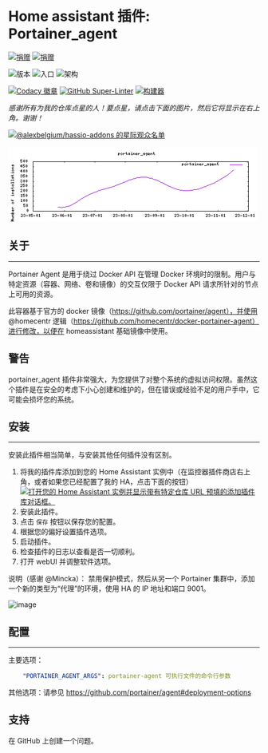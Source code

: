 # Home assistant 插件: Portainer_agent

[![捐赠][donation-badge]](https://www.buymeacoffee.com/alexbelgium)
[![捐赠][paypal-badge]](https://www.paypal.com/donate/?hosted_button_id=DZFULJZTP3UQA)

![版本](https://img.shields.io/badge/dynamic/json?label=Version&query=%24.version&url=https%3A%2F%2Fraw.githubusercontent.com%2Falexbelgium%2Fhassio-addons%2Fmaster%2Fportainer_agent%2Fconfig.json)
![入口](https://img.shields.io/badge/dynamic/json?label=Ingress&query=%24.ingress&url=https%3A%2F%2Fraw.githubusercontent.com%2Falexbelgium%2Fhassio-addons%2Fmaster%2Fportainer_agent%2Fconfig.json)
![架构](https://img.shields.io/badge/dynamic/json?color=success&label=Arch&query=%24.arch&url=https%3A%2F%2Fraw.githubusercontent.com%2Falexbelgium%2Fhassio-addons%2Fmaster%2Fportainer_agent%2Fconfig.json)

[![Codacy 徽章](https://app.codacy.com/project/badge/Grade/9c6cf10bdbba45ecb202d7f579b5be0e)](https://www.codacy.com/gh/alexbelgium/hassio-addons/dashboard?utm_source=github.com&utm_medium=referral&utm_content=alexbelgium/hassio-addons&utm_campaign=Badge_Grade)
[![GitHub Super-Linter](https://img.shields.io/github/actions/workflow/status/alexbelgium/hassio-addons/weekly-supelinter.yaml?label=Lint%20code%20base)](https://github.com/alexbelgium/hassio-addons/actions/workflows/weekly-supelinter.yaml)
[![构建器](https://img.shields.io/github/actions/workflow/status/alexbelgium/hassio-addons/onpush_builder.yaml?label=Builder)](https://github.com/alexbelgium/hassio-addons/actions/workflows/onpush_builder.yaml)

[donation-badge]: https://img.shields.io/badge/Buy%20me%20a%20coffee%20(no%20paypal)-%23d32f2f?logo=buy-me-a-coffee&style=flat&logoColor=white
[paypal-badge]: https://img.shields.io/badge/Buy%20me%20a%20coffee%20with%20Paypal-0070BA?logo=paypal&style=flat&logoColor=white

_感谢所有为我的仓库点星的人！要点星，请点击下面的图片，然后它将显示在右上角。谢谢！_

[![@alexbelgium/hassio-addons 的星际观众名单](https://raw.githubusercontent.com/alexbelgium/hassio-addons/master/.github/stars2.svg)](https://github.com/alexbelgium/hassio-addons/stargazers)

![下载演变](https://raw.githubusercontent.com/alexbelgium/hassio-addons/master/portainer_agent/stats.png)

## 关于

---

Portainer Agent 是用于绕过 Docker API 在管理 Docker 环境时的限制。用户与特定资源（容器、网络、卷和镜像）的交互仅限于 Docker API 请求所针对的节点上可用的资源。

此容器基于官方的 docker 镜像（https://github.com/portainer/agent），并使用 @homecentr 逻辑（https://github.com/homecentr/docker-portainer-agent）进行修改，以便在 homeassistant 基础镜像中使用。

## 警告

portainer_agent 插件非常强大，为您提供了对整个系统的虚拟访问权限。虽然这个插件是在安全的考虑下小心创建和维护的，但在错误或经验不足的用户手中，它可能会损坏您的系统。

## 安装

---

安装此插件相当简单，与安装其他任何插件没有区别。

1. 将我的插件库添加到您的 Home Assistant 实例中（在监控器插件商店右上角，或者如果您已经配置了我的 HA，点击下面的按钮）
   [![打开您的 Home Assistant 实例并显示带有特定仓库 URL 预填的添加插件库对话框。](https://my.home-assistant.io/badges/supervisor_add_addon_repository.svg)](https://my.home-assistant.io/redirect/supervisor_add_addon_repository/?repository_url=https%3A%2F%2Fgithub.com%2Falexbelgium%2Fhassio-addons)
1. 安装此插件。
1. 点击 `保存` 按钮以保存您的配置。
1. 根据您的偏好设置插件选项。
1. 启动插件。
1. 检查插件的日志以查看是否一切顺利。
1. 打开 webUI 并调整软件选项。

说明（感谢 @Mincka）：
禁用保护模式，然后从另一个 Portainer 集群中，添加一个新的类型为“代理”的环境，使用 HA 的 IP 地址和端口 9001。

![image](https://github.com/alexbelgium/hassio-addons/assets/6184289/f5c5f264-69d0-4d3c-b900-476e21aef05a)

## 配置

---

主要选项：
```yaml
    "PORTAINER_AGENT_ARGS": portainer-agent 可执行文件的命令行参数
```

其他选项：请参见 https://github.com/portainer/agent#deployment-options

## 支持

在 GitHub 上创建一个问题。